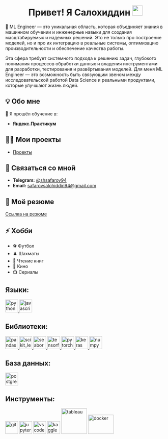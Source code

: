 <h1 align="center">Привет! Я Салохиддин</a> 
<img src="https://github.com/blackcater/blackcater/raw/main/images/Hi.gif" height="32"/></h1>

🤖 ML Engineer — это уникальная область, которая объединяет знания в машинном обучении и инженерные навыки для создания масштабируемых и надежных решений. Это не только про построение моделей, но и про их интеграцию в реальные системы, оптимизацию производительности и обеспечение качества работы.

Эта сфера требует системного подхода к решению задач, глубокого понимания процессов обработки данных и владения инструментами для разработки, тестирования и развёртывания моделей. Для меня ML Engineer — это возможность быть связующим звеном между исследовательской работой Data Science и реальными продуктами, которые улучшают жизнь людей.

## 💡 Обо мне
🌱 Я прошёл обучение в:
- **Яндекс.Практикум**
## 👨‍💻 Мои проекты
- [Проекты](https://github.com/Salohiddin94?tab=repositories)

## 💬 Связаться со мной
- **Telegram:** [@shsafarov94](https://t.me/shsafarov94)
- **Email:** [safarovsalohiddin94@gmail.com](mailto:safarovsalohiddin94@gmail.com)

## 📄 Моё резюме
[Ссылка на резюме](#)

## ⚡ Хобби 
- ⚽ Футбол
- ♟️ Шахматы
- 📖 Чтение книг
- 🎥 Кино
- 📺 Сериалы


## **Языки:**

<a href="https://www.python.org" target="_blank" rel="noreferrer"> <img src="https://icon.icepanel.io/Technology/svg/Python.svg" alt="python" width="40" height="40"/> </a>
<a href="https://www.javascript.com" target="_blank" rel="noreferrer"> <img src="https://icon.icepanel.io/Technology/svg/JavaScript.svg" alt="javascript" width="40" height="40"/> </a>

## **Библиотеки:**

  <a href="https://pandas.pydata.org/" target="_blank" rel="noreferrer"> <img src="https://icon.icepanel.io/Technology/svg/Pandas.svg" alt="pandas" width="40" height="40"/> </a>
  <a href="https://scikit-learn.org/" target="_blank" rel="noreferrer"> <img src="https://icon.icepanel.io/Technology/svg/scikit-learn.svg" alt="scikit_learn" width="40" height="40"/> 
  </a> 
  <a href="https://seaborn.pydata.org/" target="_blank" rel="noreferrer"> <img src="https://seaborn.pydata.org/_images/logo-mark-lightbg.svg" alt="seaborn" width="40" height="40"/> </a> 
  <a href="https://www.tensorflow.org" target="_blank" rel="noreferrer"> <img src="https://www.vectorlogo.zone/logos/tensorflow/tensorflow-icon.svg" alt="tensorflow" width="40" height="40"/> </a> 
  <a href="https://www.pytorch.org" target="_blank" rel="noreferrer"> <img src="https://www.vectorlogo.zone/logos/pytorch/pytorch-icon.svg" alt="pytorch" width="40" height="40"/> </a>
  <a href="https://www.keras.io/" target="_blank" rel="noreferrer"> <img src="https://icon.icepanel.io/Technology/svg/Keras.svg" alt="keras" width="40" height="40"/> </a>
  <a href="https://www.numpy.org/" target="_blank" rel="noreferrer"> <img src="https://icon.icepanel.io/Technology/svg/NumPy.svg" alt="numpy" width="40" height="40"/> </a>
  
## **База данных:**

   <a href="https://www.postgresql.org" target="_blank" rel="noreferrer"> <img src="https://icon.icepanel.io/Technology/svg/PostgresSQL.svg" 
   alt="postgresql" width="40" height="40"/> </a>
   
## **Инструменты:**

  <a href="https://git-scm.com/" target="_blank" rel="noreferrer"> <img src="https://www.vectorlogo.zone/logos/git-scm/git-scm-icon.svg" alt="git" width="40" height="40"/></a>
  <a href="https://jupyter.org/" target="_blank" rel="noreferrer"> <img src="https://icon.icepanel.io/Technology/svg/Jupyter.svg" alt="jupyter" width="40" height="40"/></a>
  <a href="https://code.visualstudio.com/" target="_blank" rel="noreferrer"> <img src="https://icon.icepanel.io/Technology/svg/Visual-Studio-Code-%28VS-Code%29.svg" alt="vscode" width="40" height="40"/></a>
  <a href="https://kaggle.com/" target="_blank" rel="noreferrer"> <img src="https://icon.icepanel.io/Technology/svg/Kaggle.svg" alt="kaggle" width="40" height="40"/></a>
   <a href="https://tableau.com/" target="_blank" rel="noreferrer"> <img src="https://encrypted-tbn0.gstatic.com/images?q=tbn:ANd9GcQSsmemEXLlXKINaiHeaV7z-jKbgNYVmaJ6DEyYsdrphTJQb_lmzi9Y7qXoQM8T1r9vKXQ&usqp=CAU" alt="tableau" width="80" height="80"/></a>
  <a href="https://docker.com/" target="_blank" rel="noreferrer"> <img src="https://icon.icepanel.io/Technology/svg/Docker.svg" alt="docker" width="80" height="60"/></a>

